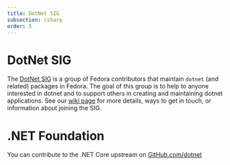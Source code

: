```yaml
---
title: DotNet SIG
subsection: csharp
order: 5
---
```


# DotNet SIG

The [DotNet SIG](https://fedoraproject.org/wiki/SIGs/DotNet) is a group of Fedora contributors that maintain `dotnet` (and related) packages in Fedora. The goal of this group is to help to anyone interested in dotnet and to support others in creating and maintaining dotnet applications. See our [wiki page](https://fedoraproject.org/wiki/SIGs/DotNet) for more details, ways to get in touch, or information about joining the SIG.

# .NET Foundation

You can contribute to the .NET Core upstream on [GitHub.com/dotnet](https://github.com/dotnet)

